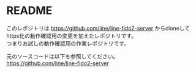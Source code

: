 # README
このレポジトリは https://github.com/line/line-fido2-server からcloneしてhttps化の動作確認用の変更を加えたレポジトリです。  
つまりお試しの動作確認用の作業レポジトリです。

元のソースコードは以下を参照してください。  
https://github.com/line/line-fido2-server
